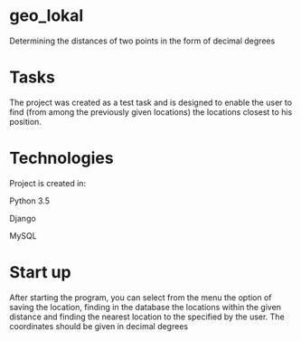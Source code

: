 # geo_lokal
Determining the distances of two points in the form of decimal degrees

# Tasks
The project was created as a test task and is designed to enable the user to find (from among the previously given locations) the locations closest to his position.

# Technologies
Project is created in:

Python 3.5

Django

MySQL

# Start up
After starting the program, you can select from the menu the option of saving the location, finding in the database the locations within the given distance and finding the nearest location to the specified by the user. The coordinates should be given in decimal degrees


